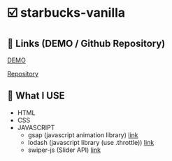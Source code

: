 # :ballot_box_with_check: starbucks-vanilla


## 🎯 Links (DEMO / Github Repository)

[DEMO](https://rncst.github.io/starbucks-vanilla/)

[Repository](https://github.com/RNCST/starbucks-vanilla)

## 📖 What I USE 

- HTML 
- CSS 
- JAVASCRIPT 
  - gsap (javascript animation library) [link](https://greensock.com/docs/v3/GSAP)
  - lodash (javascript library (use .throttle)) [link](https://lodash.com/)
  - swiper-js (Slider API) [link](https://swiperjs.com/swiper-api)

